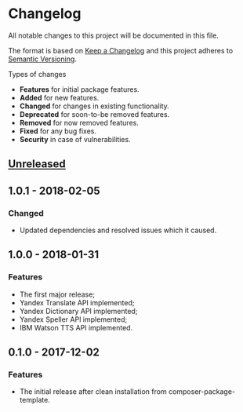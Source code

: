 # Changelog
All notable changes to this project will be documented in this file.

The format is based on [Keep a Changelog](http://keepachangelog.com/en/1.0.0/)
and this project adheres to [Semantic Versioning](http://semver.org/spec/v2.0.0.html).

Types of changes

* **Features** for initial package features.
* **Added** for new features.
* **Changed** for changes in existing functionality.
* **Deprecated** for soon-to-be removed features.
* **Removed** for now removed features.
* **Fixed** for any bug fixes.
* **Security** in case of vulnerabilities.

## [Unreleased]

## 1.0.1 - 2018-02-05

### Changed
* Updated dependencies and resolved issues which it caused.

## 1.0.0 - 2018-01-31

### Features
* The first major release;
* Yandex Translate API implemented;
* Yandex Dictionary API implemented;
* Yandex Speller API implemented;
* IBM Watson TTS API implemented.

## 0.1.0 - 2017-12-02

### Features
* The initial release after clean installation from composer-package-template.

[Unreleased]: https://github.com/GinoPane/composer-package-template/compare/v1.0.1...HEAD
